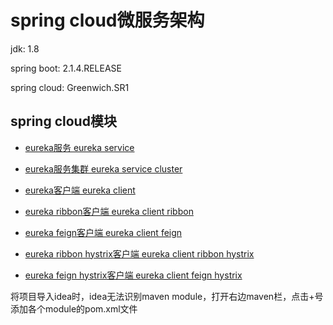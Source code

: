 # spring cloud微服务架构

jdk: 1.8

spring boot: 2.1.4.RELEASE

spring cloud: Greenwich.SR1

## spring cloud模块

- [eureka服务 eureka service](https://github.com/Xun-Zhou/spring_cloud/tree/master/eureka_service)

- [eureka服务集群 eureka service cluster](https://github.com/Xun-Zhou/spring_cloud/tree/master/eureka_service_cluster)

- [eureka客户端 eureka client](https://github.com/Xun-Zhou/spring_cloud/tree/master/eureka_client)

- [eureka ribbon客户端 eureka client ribbon](https://github.com/Xun-Zhou/spring_cloud/tree/master/eureka_client_ribbon)

- [eureka feign客户端 eureka client feign](https://github.com/Xun-Zhou/spring_cloud/tree/master/eureka_client_feign)

- [eureka ribbon hystrix客户端 eureka client ribbon hystrix](https://github.com/Xun-Zhou/spring_cloud/tree/master/eureka_client_ribbon_hystrix)

- [eureka feign hystrix客户端 eureka client feign hystrix](https://github.com/Xun-Zhou/spring_cloud/tree/master/eureka_client_feign_hystrix)

将项目导入idea时，idea无法识别maven module，打开右边maven栏，点击+号添加各个module的pom.xml文件